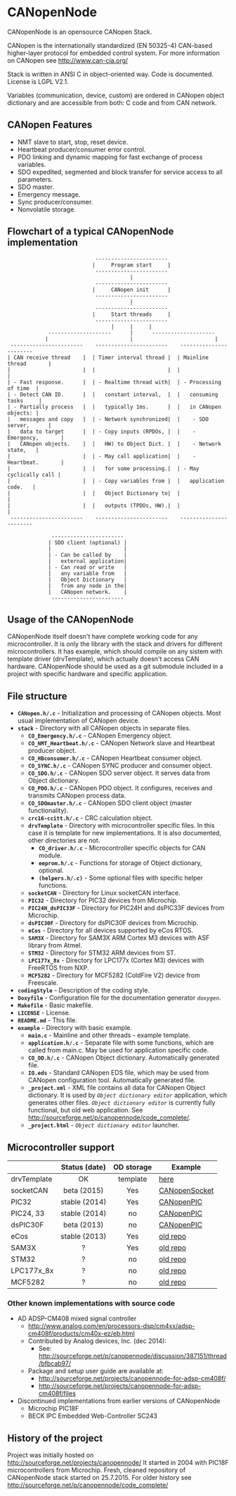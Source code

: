 CANopenNode
===========

CANopenNode is an opensource CANopen Stack.

CANopen is the internationally standardized (EN 50325-4) CAN-based higher-layer protocol for embedded control system. For more information on CANopen see http://www.can-cia.org/

Stack is written in ANSI C in object-oriented way. Code is documented. License is LGPL V2.1.

Variables (communication, device, custom) are ordered in CANopen object dictionary and are accessible from both: C code and from CAN network.


CANopen Features
----------------
 - NMT slave to start, stop, reset device.
 - Heartbeat producer/consumer error control.
 - PDO linking and dynamic mapping for fast exchange of process variables.
 - SDO expedited, segmented and block transfer for service access to all parameters.
 - SDO master.
 - Emergency message.
 - Sync producer/consumer.
 - Nonvolatile storage.


Flowchart of a typical CANopenNode implementation
-------------------------------------------------
```
                            -----------------------
                           |     Program start     |
                            -----------------------
                                       |
                            -----------------------
                           |     CANopen init      |
                            -----------------------
                                       |
                            -----------------------
                           |     Start threads     |
                            -----------------------
                                 |     |     |
             --------------------      |      --------------------
            |                          |                          |
 -----------------------    -----------------------    -----------------------
| CAN receive thread    |  | Timer interval thread |  | Mainline thread       |
|                       |  |                       |  |                       |
| - Fast response.      |  | - Realtime thread with|  | - Processing of time  |
| - Detect CAN ID.      |  |   constant interval,  |  |   consuming tasks     |
| - Partially process   |  |   typically 1ms.      |  |   in CANopen objects: |
|   messages and copy   |  | - Network synchronized|  |    - SDO server,      |
|   data to target      |  | - Copy inputs (RPDOs, |  |    - Emergency,       |
|   CANopen objects.    |  |   HW) to Object Dict. |  |    - Network state,   |
|                       |  | - May call application|  |    - Heartbeat.       |
|                       |  |   for some processing.|  | - May cyclically call |
|                       |  | - Copy variables from |  |   application code.   |
|                       |  |   Object Dictionary to|  |                       |
|                       |  |   outputs (TPDOs, HW).|  |                       |
 -----------------------    -----------------------    -----------------------

              -----------------------
             | SDO client (optional) |
             |                       |
             | - Can be called by    |
             |   external application|
             | - Can read or write   |
             |   any variable from   |
             |   Object Dictionary   |
             |   from any node in the|
             |   CANopen network.    |
              -----------------------
```

Usage of the CANopenNode
------------------------
CANopenNode itself doesn't have complete working code for any microcontroller.
It is only the library with the stack and drivers for different
microcontrollers. It has example, which should compile on any sistem with
template driver (drvTemplate), which actually doesn't access CAN hardware.
CANopenNode should be used as a git submodule included in a project with
specific hardware and specific application.

File structure
--------------
 - **`CANopen.h/.c`** - Initialization and processing of CANopen objects. Most
   usual implementation of CANopen device.
 - **`stack`** - Directory with all CANopen objects in separate files.
   - **`CO_Emergency.h/.c`** - CANopen Emergency object.
   - **`CO_NMT_Heartbeat.h/.c`** - CANopen Network slave and Heartbeat producer object.
   - **`CO_HBconsumer.h/.c`** - CANopen Heartbeat consumer object.
   - **`CO_SYNC.h/.c`** - CANopen SYNC producer and consumer object.
   - **`CO_SDO.h/.c`** - CANopen SDO server object. It serves data from Object dictionary.
   - **`CO_PDO.h/.c`** - CANopen PDO object. It configures, receives and transmits CANopen process data.
   - **`CO_SDOmaster.h/.c`** - CANopen SDO client object (master functionality).
   - **`crc16-ccitt.h/.c`** - CRC calculation object.
   - **`drvTemplate`** - Directory with microcontroller specific files. In this
     case it is template for new implementations. It is also documented, other
     directories are not.
     - **`CO_driver.h/.c`** - Microcontroller specific objects for CAN module.
     - **`eeprom.h/.c`** - Functions for storage of Object dictionary, optional.
     - **`(helpers.h/.c)`** - Some optional files with specific helper functions.
   - **`socketCAN`** - Directory for Linux socketCAN interface.
   - **`PIC32`** - Directory for PIC32 devices from Microchip.
   - **`PIC24H_dsPIC33F`** - Directory for PIC24H and dsPIC33F devices from Microchip.
   - **`dsPIC30F`** - Directory for dsPIC30F devices from Microchip.
   - **`eCos`** - Directory for all devices supported by eCos RTOS.
   - **`SAM3X`** - Directory for SAM3X ARM Cortex M3 devices with ASF library from Atmel.
   - **`STM32`** - Directory for STM32 ARM devices from ST.
   - **`LPC177x_8x`** - Directory for LPC177x (Cortex M3) devices with FreeRTOS from NXP.
   - **`MCF5282`** - Directory for MCF5282 (ColdFire V2) device from Freescale.
 - **`codingStyle`** - Description of the coding style.
 - **`Doxyfile`** - Configuration file for the documentation generator *`doxygen`*.
 - **`Makefile`** - Basic makefile.
 - **`LICENSE`** - License.
 - **`README.md`** - This file.
 - **`example`** - Directory with basic example.
   - **`main.c`** - Mainline and other threads - example template.
   - **`application.h/.c`** - Separate file with some functions, which are
     called from main.c. May be used for application specific code.
   - **`CO_OD.h/.c`** - CANopen Object dictionary. Automatically generated file.
   - **`IO.eds`** - Standard CANopen EDS file, which may be used from CANopen
     configuration tool. Automatically generated file.
   - **`_project.xml`** - XML file contains all data for CANopen Object dictionary.
     It is used by *`Object dictionary editor`* application, which generates other
     files. *`Object dictionary editor`* is currently fully  functional, but old
     web application. See http://sourceforge.net/p/canopennode/code_complete/.
   - **`_project.html`** - *`Object dictionary editor`* launcher.

Microcontroller support
-----------------------

|            | Status (date) | OD storage | Example |
|------------|:-------------:|:----------:|---------|
| drvTemplate| OK            | template   | [here](https://github.com/CANopenNode/CANopenNode) |
| socketCAN  | beta   (2015) | Yes        | [CANopenSocket](https://github.com/CANopenNode/CANopenSocket) |
| PIC32      | stable (2014) | Yes        | [CANopenPIC](https://github.com/CANopenNode/CANopenPIC) |
| PIC24, 33  | stable (2014) | no         | [CANopenPIC](https://github.com/CANopenNode/CANopenPIC) |
| dsPIC30F   | beta   (2013) | no         | [CANopenPIC](https://github.com/CANopenNode/CANopenPIC) |
| eCos       | stable (2013) | Yes        | [old repo](http://sourceforge.net/p/canopennode/code_complete/) |
| SAM3X      | ?             | Yes        | [old repo](http://sourceforge.net/p/canopennode/code_complete/) |
| STM32      | ?             | no         | [old repo](http://sourceforge.net/p/canopennode/code_complete/) |
| LPC177x_8x | ?             | no         | [old repo](http://sourceforge.net/p/canopennode/code_complete/) |
| MCF5282    | ?             | no         | [old repo](http://sourceforge.net/p/canopennode/code_complete/) |


### Other known implementations with source code
 - AD ADSP-CM408 mixed signal controller
   - http://www.analog.com/en/processors-dsp/cm4xx/adsp-cm408f/products/cm40x-ez/eb.html
   - Contributed by Analog devices, Inc. (dec 2014):
     - See: http://sourceforge.net/p/canopennode/discussion/387151/thread/bfbcab97/
   - Package and setup user guide are available at:
     - http://sourceforge.net/projects/canopennode-for-adsp-cm408f/
     - http://sourceforge.net/projects/canopennode-for-adsp-cm408f/files
 - Discontinued implementations from earlier versions of CANopenNode
   - Microchip PIC18F
   - BECK IPC Embedded Web-Controller SC243


History of the project
----------------------
Project was initially hosted on http://sourceforge.net/projects/canopennode/
It started in 2004 with PIC18F microcontrollers from Microchip.
Fresh, cleaned repository of CANopenNode stack started on 25.7.2015.
For older history see http://sourceforge.net/p/canopennode/code_complete/
